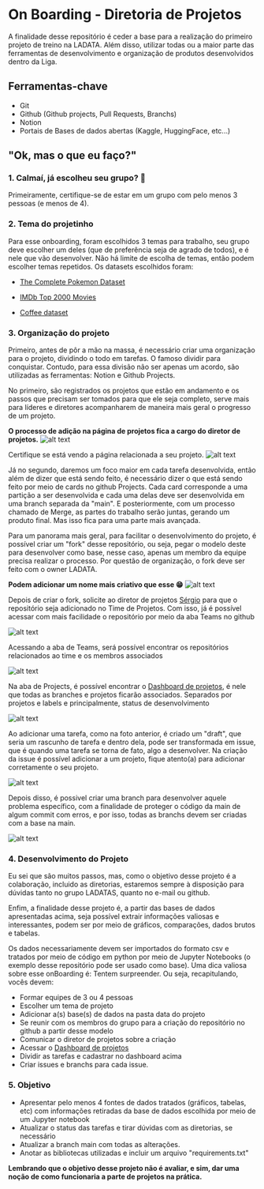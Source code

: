 # On Boarding - Diretoria de Projetos

A finalidade desse repositório é ceder a base para a realização do primeiro projeto de treino na LADATA. Além disso, utilizar todas ou a maior parte das ferramentas de desenvolvimento e organização de produtos desenvolvidos dentro da Liga.

## Ferramentas-chave
- Git
- Github (Github projects, Pull Requests, Branchs)
- Notion
- Portais de Bases de dados abertas (Kaggle, HuggingFace, etc...)

## "Ok, mas o que eu faço?"

### 1. Calmaí, já escolheu seu grupo? 🤨

Primeiramente, certifique-se de estar em um grupo com pelo menos 3 pessoas (e menos de 4).

### 2. Tema do projetinho

Para esse onboarding, foram escolhidos 3 temas para trabalho, seu grupo deve escolher um deles (que de preferência seja de agrado de todos), e é nele que vão desenvolver. Não há limite de escolha de temas, então podem escolher temas repetidos. 
Os datasets escolhidos foram:

- [The Complete Pokemon Dataset](https://www.kaggle.com/datasets/rounakbanik/pokemon)

- [IMDb Top 2000 Movies](https://www.kaggle.com/datasets/thegoanpanda/imdb-top-2000-movies)

- [Coffee dataset](https://www.kaggle.com/datasets/michals22/coffee-dataset)

### 3. Organização do projeto

Primeiro, antes de pôr a mão na massa, é necessário criar uma organização para o projeto, dividindo o todo em tarefas. O famoso dividir para conquistar. Contudo, para essa divisão não ser apenas um acordo, são utilizadas as ferramentas: Notion e Github Projects. 

No primeiro, são registrados os projetos que estão em andamento e os passos que precisam ser tomados para que ele seja completo, serve mais para líderes e diretores acompanharem de maneira mais geral o progresso de um projeto.

**O processo de adição na página de projetos fica a cargo do diretor de projetos.**
![alt text](/imagens/image.png)

Certifique se está vendo a página relacionada a seu projeto.
![alt text](/imagens/image-1.png)

Já no segundo, daremos um foco maior em cada tarefa desenvolvida, então além de dizer que está sendo feito, é necessário dizer o que está sendo feito por meio de cards no github Projects. Cada card corresponde a uma partição a ser desenvolvida e cada uma delas deve ser desenvolvida em uma branch separada da "main". E posteriormente, com um processo chamado de Merge, as partes do trabalho serão juntas, gerando um produto final. Mas isso fica para uma parte mais avançada.


Para um panorama mais geral, para facilitar o desenvolvimento do projeto, é possível criar um "fork" desse repositório, ou seja, pegar o modelo deste para desenvolver como base, nesse caso, apenas um membro da equipe precisa realizar o processo. Por questão de organização, o fork deve ser feito com o owner LADATA.

**Podem adicionar um nome mais criativo que esse 😁**
![alt text](/imagens/image-2.png)

Depois de criar o fork, solicite ao diretor de projetos [Sérgio](https://github.com/sergio-UFS) para que o repositório seja adicionado no Time de Projetos. Com isso, já é possível acessar com mais facilidade o repositório por meio da aba Teams no github

![alt text](/imagens/image-4.png)

Acessando a aba de Teams, será possível encontrar os repositórios relacionados ao time e os membros associados

![alt text](/imagens/image-5.png)

Na aba de Projects, é possível encontrar o [Dashboard de projetos](https://github.com/orgs/ladata-ufs/projects/5), é nele que todas as branches e projetos ficarão associados. Separados por projetos e labels e principalmente, status de desenvolvimento

![alt text](/imagens/image-8.png)

Ao adicionar uma tarefa, como na foto anterior, é criado um "draft", que seria um rascunho de tarefa e dentro dela, pode ser transformada em issue, que é quando uma tarefa se torna de fato, algo a desenvolver. Na criação da issue é possível adicionar a um projeto, fique atento(a) para adicionar corretamente o seu projeto. 

![alt text](/imagens/image-9.png)

Depois disso, é possivel criar uma branch para desenvolver aquele problema específico, com a finalidade de proteger o código da main de algum commit com erros, e por isso, todas as branchs devem ser criadas com a base na main.

![alt text](/imagens/image-10.png)




### 4. Desenvolvimento do Projeto


Eu sei que são muitos passos, mas, como o objetivo desse projeto é a colaboração, incluido as diretorias, estaremos sempre à disposição para dúvidas tanto no grupo LADATAS, quanto no e-mail ou github.

Enfim, a finalidade desse projeto é, a partir das bases de dados apresentadas acima, seja possível extrair informações valiosas e interessantes, podem ser por meio de gráficos, comparações, dados brutos e tabelas. 

Os dados necessariamente devem ser importados do formato csv e tratados por meio de código em python por meio de Jupyter Notebooks (o exemplo desse repositório pode ser usado como base). Uma dica valiosa sobre esse onBoarding é: Tentem surpreender. Ou seja, recapitulando, vocês devem:

- Formar equipes de 3 ou 4 pessoas
- Escolher um tema de projeto
- Adicionar a(s) base(s) de dados na pasta data do projeto
- Se reunir com os membros do grupo para a criação do repositório no github a partir desse modelo
- Comunicar o diretor de projetos sobre a criação
- Acessar o [Dashboard de projetos](https://github.com/orgs/ladata-ufs/projects/5)
- Dividir as tarefas e cadastrar no dashboard acima
- Criar issues e branchs para cada issue.

### 5. Objetivo

- Apresentar pelo menos 4 fontes de dados tratados (gráficos, tabelas, etc) com informações retiradas da base de dados escolhida por meio de um Jupyter notebook
- Atualizar o status das tarefas e tirar dúvidas com as diretorias, se necessário
- Atualizar a branch main com todas as alterações.
- Anotar as bibliotecas utilizadas e incluir um arquivo "requirements.txt"

**Lembrando que o objetivo desse projeto não é avaliar, e sim, dar uma noção de como funcionaria a parte de projetos na prática.**